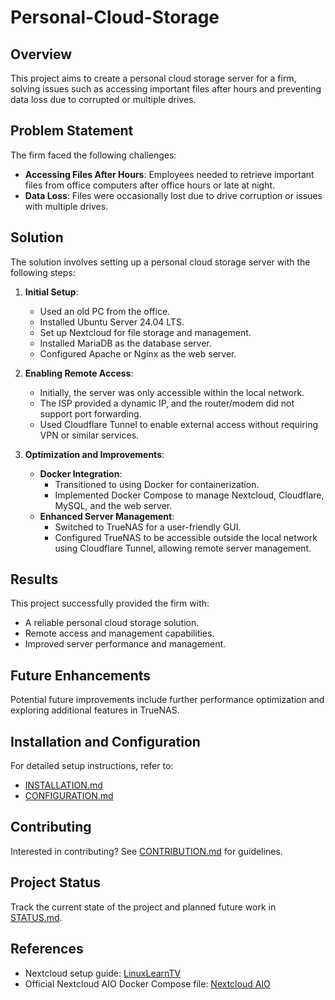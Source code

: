 # Personal-Cloud-Storage

## Overview

This project aims to create a personal cloud storage server for a firm, solving issues such as accessing important files after hours and preventing data loss due to corrupted or multiple drives.

## Problem Statement

The firm faced the following challenges:
- **Accessing Files After Hours**: Employees needed to retrieve important files from office computers after office hours or late at night.
- **Data Loss**: Files were occasionally lost due to drive corruption or issues with multiple drives.

## Solution

The solution involves setting up a personal cloud storage server with the following steps:

1. **Initial Setup**:
   - Used an old PC from the office.
   - Installed Ubuntu Server 24.04 LTS.
   - Set up Nextcloud for file storage and management.
   - Installed MariaDB as the database server.
   - Configured Apache or Nginx as the web server.

2. **Enabling Remote Access**:
   - Initially, the server was only accessible within the local network.
   - The ISP provided a dynamic IP, and the router/modem did not support port forwarding.
   - Used Cloudflare Tunnel to enable external access without requiring VPN or similar services.

3. **Optimization and Improvements**:
   - **Docker Integration**:
     - Transitioned to using Docker for containerization.
     - Implemented Docker Compose to manage Nextcloud, Cloudflare, MySQL, and the web server.
   - **Enhanced Server Management**:
     - Switched to TrueNAS for a user-friendly GUI.
     - Configured TrueNAS to be accessible outside the local network using Cloudflare Tunnel, allowing remote server management.

## Results

This project successfully provided the firm with:
- A reliable personal cloud storage solution.
- Remote access and management capabilities.
- Improved server performance and management.

## Future Enhancements

Potential future improvements include further performance optimization and exploring additional features in TrueNAS.

## Installation and Configuration

For detailed setup instructions, refer to:
- [INSTALLATION.md](INSTALLATION.md)
- [CONFIGURATION.md](CONFIGURATION.md)

## Contributing

Interested in contributing? See [CONTRIBUTION.md](CONTRIBUTION.md) for guidelines.

## Project Status

Track the current state of the project and planned future work in [STATUS.md](STATUS.md).

## References

- Nextcloud setup guide: [LinuxLearnTV](https://www.learnlinux.tv/complete-walkthrough-for-installing-nextcloud-on-ubuntu-24-04/)
- Official Nextcloud AIO Docker Compose file: [Nextcloud AIO](https://github.com/nextcloud/all-in-one/blob/main/compose.yaml)
